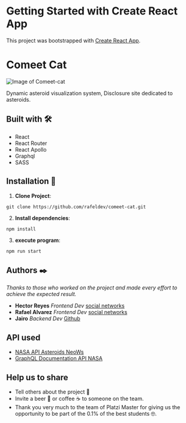 # Getting Started with Create React App

This project was bootstrapped with [Create React App](https://github.com/facebook/create-react-app).

# Comeet Cat
![Image of Comeet-cat](https://www.photobox.co.uk/my/photo/full?photo_id=503444384111)

Dynamic asteroid visualization system, Disclosure site dedicated to asteroids.

## Built with 🛠️

- React
- React Router
- React Apollo
- Graphql
- SASS
## Installation 🔨

1. **Clone Project**: 
```
git clone https://github.com/rafeldev/comeet-cat.git
```

2. **Install dependencies**: 
```
npm install
```

3. **execute program**: 
```
npm run start
```

## Authors ✒️

_Thanks to those who worked on the project and made every effort to achieve the expected result._

- **Hector Reyes** _Frontend Dev_ [social networks](https://www.instagram.com/conejoestelar/)
- **Rafael Alvarez** _Frontend Dev_ [social networks](https://www.instagram.com/raalvarez_//)
- **Jairo** _Backend Dev_ [Github](https://github.com/jsv1280)

## API used

- [NASA API Asteroids NeoWs](https://api.nasa.gov/)
- [GraphQL Documentation API NASA](http://ec2-54-234-62-6.compute-1.amazonaws.com:8080/public/docs/)

## Help us to share

- Tell others about the project 📢
- Invite a beer 🍺 or coffee ☕ to someone on the team.
- Thank you very much to the team of Platzi Master for giving us the opportunity to be part of the 0.1% of the best students 🤓.

